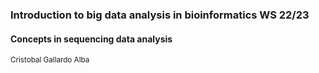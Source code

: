 ###  Introduction to big data analysis in bioinformatics WS 22/23
#### **Concepts in sequencing data analysis**
<sub>Cristobal Gallardo Alba</sub>
